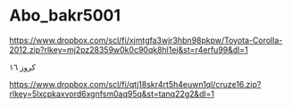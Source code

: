 # Abo_bakr5001


https://www.dropbox.com/scl/fi/xjmtgfa3wjr3hbn98pkpw/Toyota-Corolla-2012.zip?rlkey=mj2pz28359w0k0c90qk8hl1ej&st=r4erfu99&dl=1



كروز ١٦

https://www.dropbox.com/scl/fi/qtj18skr4rt5h4euwn1ql/cruze16.zip?rlkey=5lxcpkaxvord6xgnfsm0aq95q&st=tanq22g2&dl=1
